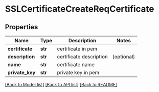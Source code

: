 # SSLCertificateCreateReqCertificate

## Properties
Name | Type | Description | Notes
------------ | ------------- | ------------- | -------------
**certificate** | **str** | certificate in pem | 
**description** | **str** | certificate description | [optional] 
**name** | **str** | certificate name | 
**private_key** | **str** | private key in pem | 

[[Back to Model list]](../README.md#documentation-for-models) [[Back to API list]](../README.md#documentation-for-api-endpoints) [[Back to README]](../README.md)


